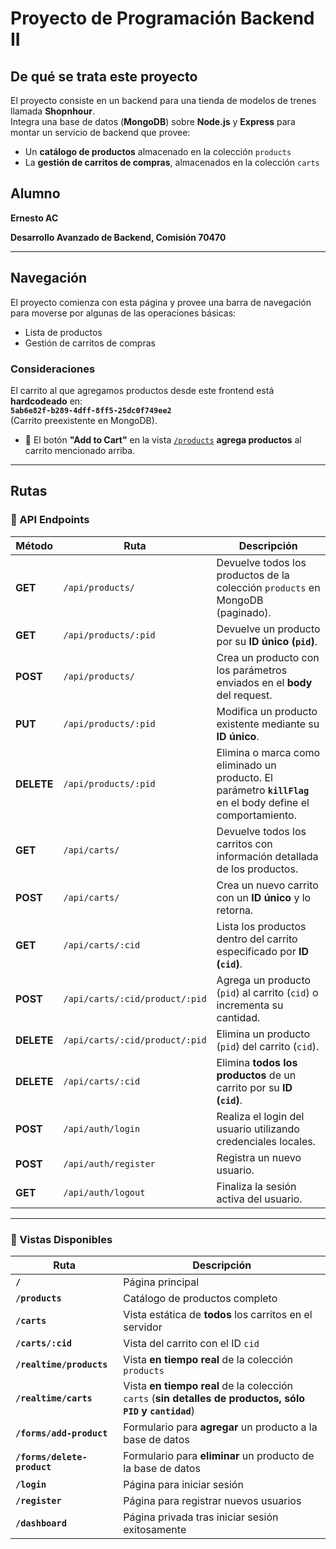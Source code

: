 # Proyecto de Programación Backend II

## De qué se trata este proyecto

El proyecto consiste en un backend para una tienda de modelos de trenes llamada **Shopnhour**.  
Integra una base de datos (**MongoDB**) sobre **Node.js** y **Express** para montar un servicio de backend que provee:  

- Un **catálogo de productos** almacenado en la colección `products`  
- La **gestión de carritos de compras**, almacenados en la colección `carts`  

## Alumno  

**Ernesto AC**  

**Desarrollo Avanzado de Backend, Comisión 70470**  

---

## Navegación  

El proyecto comienza con esta página y provee una barra de navegación para moverse por algunas de las operaciones básicas:  

- Lista de productos  
- Gestión de carritos de compras  

### **Consideraciones**

El carrito al que agregamos productos desde este frontend está **hardcodeado** en:  
  **`5ab6e82f-b289-4dff-8ff5-25dc0f749ee2`**  
  (Carrito preexistente en MongoDB).
- 🛒 El botón **"Add to Cart"** en la vista [`/products`](#rutas) **agrega productos** al carrito mencionado arriba.

---

## Rutas

### **🔹 API Endpoints**

| Método  | Ruta | Descripción |
|---------|------|------------|
| **GET**  | `/api/products/` | Devuelve todos los productos de la colección `products` en MongoDB (paginado). |
| **GET**  | `/api/products/:pid` | Devuelve un producto por su **ID único (`pid`)**. |
| **POST** | `/api/products/` | Crea un producto con los parámetros enviados en el **body** del request. |
| **PUT**  | `/api/products/:pid` | Modifica un producto existente mediante su **ID único**. |
| **DELETE** | `/api/products/:pid` | Elimina o marca como eliminado un producto. El parámetro **`killFlag`** en el body define el comportamiento. |
| **GET**  | `/api/carts/` | Devuelve todos los carritos con información detallada de los productos. |
| **POST** | `/api/carts/` | Crea un nuevo carrito con un **ID único** y lo retorna. |
| **GET**  | `/api/carts/:cid` | Lista los productos dentro del carrito especificado por **ID (`cid`)**. |
| **POST** | `/api/carts/:cid/product/:pid` | Agrega un producto (`pid`) al carrito (`cid`) o incrementa su cantidad. |
| **DELETE** | `/api/carts/:cid/product/:pid` | Elimina un producto (`pid`) del carrito (`cid`). |
| **DELETE** | `/api/carts/:cid` | Elimina **todos los productos** de un carrito por su **ID (`cid`)**. |
| **POST** | `/api/auth/login` | Realiza el login del usuario utilizando credenciales locales. |
| **POST** | `/api/auth/register` | Registra un nuevo usuario. |
| **GET** | `/api/auth/logout` | Finaliza la sesión activa del usuario. |

---

### **🔹 Vistas Disponibles**

| Ruta | Descripción |
|------|------------|
| **`/`** | Página principal |
| **`/products`** | Catálogo de productos completo |
| **`/carts`** | Vista estática de **todos** los carritos en el servidor |
| **`/carts/:cid`** | Vista del carrito con el ID `cid` |
| **`/realtime/products`** | Vista **en tiempo real** de la colección `products` |
| **`/realtime/carts`** | Vista **en tiempo real** de la colección `carts` (**sin detalles de productos, sólo `PID` y `cantidad`**) |
| **`/forms/add-product`** | Formulario para **agregar** un producto a la base de datos |
| **`/forms/delete-product`** | Formulario para **eliminar** un producto de la base de datos |
| **`/login`** | Página para iniciar sesión |
| **`/register`** | Página para registrar nuevos usuarios |
| **`/dashboard`** | Página privada tras iniciar sesión exitosamente |
